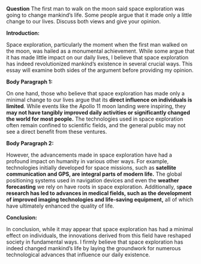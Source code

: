 **Question**
The first man to walk on the moon said space exploration was going to change mankind’s life. 
Some people argue that it made only a little change to our lives. 
Discuss both views and give your opinion.

**Introduction:**

Space exploration, particularly the moment when the first man walked on the moon, was hailed as a monumental achievement. While some argue that it has made little impact on our daily lives, I believe that space exploration has indeed revolutionized mankind’s existence in several crucial ways. This essay will examine both sides of the argument before providing my opinion.

**Body Paragraph 1:**

On one hand, those who believe that space exploration has made only a minimal change to our lives argue that its **direct influence on individuals is limited**. While events like the Apollo 11 moon landing were inspiring, they **may not have tangibly improved daily activities or significantly changed the world for most people.** The technologies used in space exploration often remain confined to scientific fields, and the general public may not see a direct benefit from these ventures.

**Body Paragraph 2:**

However, the advancements made in space exploration have had a profound impact on humanity in various other ways. For example, technologies initially developed for space missions, such as **satellite communication and GPS, are integral parts of modern life.** The global positioning systems used in navigation devices and even the **weather forecasting** we rely on have roots in space exploration. Additionally, s**pace research has led to advances in medical fields, such as the development of improved imaging technologies and life-saving equipment,** all of which have ultimately enhanced the quality of life.

**Conclusion:**

In conclusion, while it may appear that space exploration has had a minimal effect on individuals, the innovations derived from this field have reshaped society in fundamental ways. I firmly believe that space exploration has indeed changed mankind’s life by laying the groundwork for numerous technological advances that influence our daily existence.
